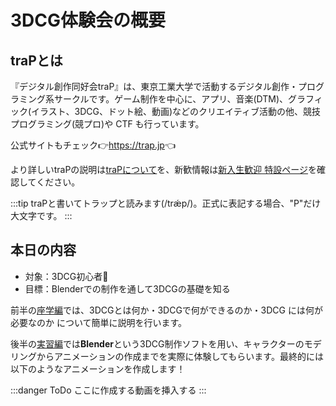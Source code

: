 # 3DCG体験会の概要

## traPとは

『デジタル創作同好会traP』は、東京工業大学で活動するデジタル創作・プログラミング系サークルです。ゲーム制作を中心に、アプリ、音楽(DTM)、グラフィック(イラスト、3DCG、ドット絵、動画)などのクリエイティブ活動の他、競技プログラミング(競プロ)や CTF も行っています。

公式サイトもチェック:point_right:<https://trap.jp>:point_left:

より詳しいtraPの説明は[traPについて](https://trap.jp/about/)を、新歓情報は[新入生歓迎 特設ページ](https://trap.jp/welcome/)を確認してください。

:::tip
traPと書いてトラップと読みます(/trǽp/)。正式に表記する場合、"P"だけ大文字です。
:::

## 本日の内容

- 対象：3DCG初心者:beginner:
- 目標：Blenderでの制作を通して3DCGの基礎を知る

前半の[座学編](../lectures/README.md)では、3DCGとは何か・3DCGで何ができるのか・3DCG には何が必要なのか について簡単に説明を行います。

後半の[実習編](../practical/README.md)では**Blender**という3DCG制作ソフトを用い、キャラクターのモデリングからアニメーションの作成までを実際に体験してもらいます。最終的には以下のようなアニメーションを作成します！

:::danger ToDo
ここに作成する動画を挿入する
:::
